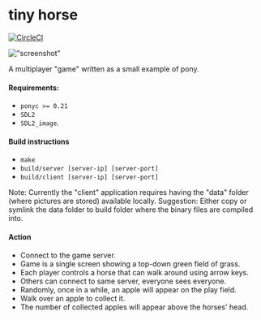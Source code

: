 # tiny horse

[![CircleCI](https://circleci.com/gh/krig/tinyhorse/tree/master.svg?style=svg)](https://circleci.com/gh/krig/tinyhorse/tree/master)

!["screenshot"](https://github.com/krig/tinyhorse/raw/master/data/tinyhorse.jpg "screenshot")

A multiplayer "game" written as a small example of pony.

#### Requirements:
* `ponyc >= 0.21`
* `SDL2`
* `SDL2_image`.

#### Build instructions

* `make`
* `build/server [server-ip] [server-port]`
* `build/client [server-ip] [server-port]`

Note: Currently the "client" application requires having the "data" folder (where pictures are stored) available locally. Suggestion: Either copy or symlink the data folder to build folder where the binary files are compiled into.

#### Action

* Connect to the game server.
* Game is a single screen showing a top-down green field of grass.
* Each player controls a horse that can walk around using arrow keys.
* Others can connect to same server, everyone sees everyone.
* Randomly, once in a while, an apple will appear on the play field.
* Walk over an apple to collect it.
* The number of collected apples will appear above the horses' head.
